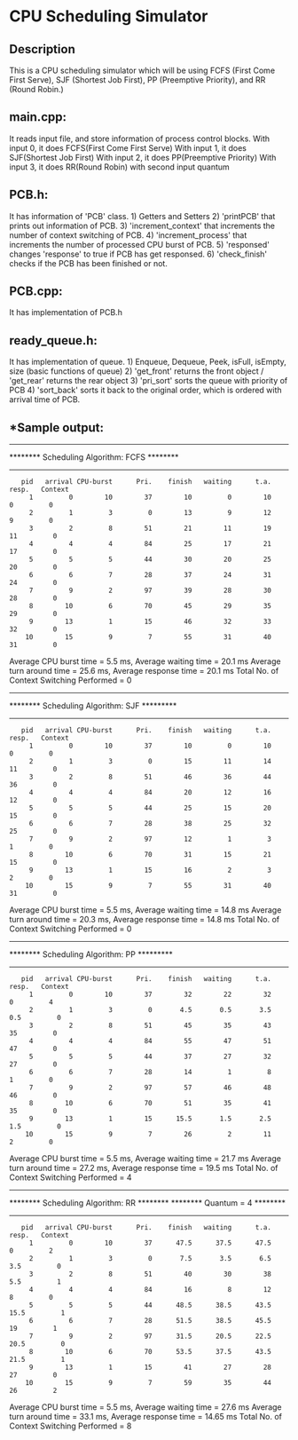 # CPU Scheduling Simulator

## Description
This is a CPU scheduling simulator which will be using FCFS (First Come First Serve), SJF (Shortest Job First), PP (Preemptive Priority), and RR (Round Robin.)



## main.cpp: 
It reads input file, and store information of process control blocks.
	  With input 0, it does FCFS(First Come First Serve)
	  With input 1, it does SJF(Shortest Job First)
	  With input 2, it does PP(Preemptive Priority)
	  With input 3, it does RR(Round Robin) with second input quantum



## PCB.h: 
It has information of 'PCB' class.
	1) Getters and Setters
	2) 'printPCB' that prints out information of PCB.
	3) 'increment_context' that increments the number of context switching of PCB.
	4) 'increment_process' that increments the number of processed CPU burst of PCB.
	5) 'responsed' changes 'response' to true if PCB has get responsed.
	6) 'check_finish' checks if the PCB has been finished or not.
	
	
	
## PCB.cpp: 
It has implementation of PCB.h 



## ready_queue.h: 
It has implementation of queue.
		1) Enqueue, Dequeue, Peek, isFull, isEmpty, size (basic functions of queue)
		2) 'get_front' returns the front object / 'get_rear' returns the rear object
		3) 'pri_sort' sorts the queue with priority of PCB
		4) 'sort_back' sorts it back to the original order, which is ordered with arrival time of PCB.






## *Sample output:

********************************************
******** Scheduling Algorithm: FCFS ********
********************************************

       pid   arrival CPU-burst      Pri.    finish   waiting      t.a.     resp.   Context
         1         0        10        37        10         0        10         0         0
         2         1         3         0        13         9        12         9         0
         3         2         8        51        21        11        19        11         0
         4         4         4        84        25        17        21        17         0
         5         5         5        44        30        20        25        20         0
         6         6         7        28        37        24        31        24         0
         7         9         2        97        39        28        30        28         0
         8        10         6        70        45        29        35        29         0
         9        13         1        15        46        32        33        32         0
        10        15         9         7        55        31        40        31         0

Average CPU burst time = 5.5 ms,      Average waiting time = 20.1 ms
Average turn around time = 25.6 ms,   Average response time = 20.1 ms
Total No. of Context Switching Performed = 0


********************************************
******** Scheduling Algorithm: SJF *********
********************************************
       pid   arrival CPU-burst      Pri.    finish   waiting      t.a.     resp.   Context
         1         0        10        37        10         0        10         0         0
         2         1         3         0        15        11        14        11         0
         3         2         8        51        46        36        44        36         0
         4         4         4        84        20        12        16        12         0
         5         5         5        44        25        15        20        15         0
         6         6         7        28        38        25        32        25         0
         7         9         2        97        12         1         3         1         0
         8        10         6        70        31        15        21        15         0
         9        13         1        15        16         2         3         2         0
        10        15         9         7        55        31        40        31         0
Average CPU burst time = 5.5 ms,      Average waiting time = 14.8 ms
Average turn around time = 20.3 ms,   Average response time = 14.8 ms
Total No. of Context Switching Performed = 0


********************************************
******** Scheduling Algorithm: PP *********
********************************************
       pid   arrival CPU-burst      Pri.    finish   waiting      t.a.     resp.   Context
         1         0        10        37        32        22        32         0         4
         2         1         3         0       4.5       0.5       3.5       0.5         0
         3         2         8        51        45        35        43        35         0
         4         4         4        84        55        47        51        47         0
         5         5         5        44        37        27        32        27         0
         6         6         7        28        14         1         8         1         0
         7         9         2        97        57        46        48        46         0
         8        10         6        70        51        35        41        35         0
         9        13         1        15      15.5       1.5       2.5       1.5         0
        10        15         9         7        26         2        11         2         0
Average CPU burst time = 5.5 ms,      Average waiting time = 21.7 ms
Average turn around time = 27.2 ms,   Average response time = 19.5 ms
Total No. of Context Switching Performed = 4


********************************************
******** Scheduling Algorithm: RR ********
******** Quantum = 4              ********
********************************************
       pid   arrival CPU-burst      Pri.    finish   waiting      t.a.     resp.   Context
         1         0        10        37      47.5      37.5      47.5         0         2
         2         1         3         0       7.5       3.5       6.5       3.5         0
         3         2         8        51        40        30        38       5.5         1
         4         4         4        84        16         8        12         8         0
         5         5         5        44      48.5      38.5      43.5      15.5         1
         6         6         7        28      51.5      38.5      45.5        19         1
         7         9         2        97      31.5      20.5      22.5      20.5         0
         8        10         6        70      53.5      37.5      43.5      21.5         1
         9        13         1        15        41        27        28        27         0
        10        15         9         7        59        35        44        26         2
Average CPU burst time = 5.5 ms,      Average waiting time = 27.6 ms
Average turn around time = 33.1 ms,   Average response time = 14.65 ms
Total No. of Context Switching Performed = 8
